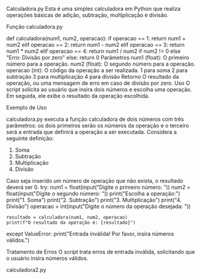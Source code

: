 Calculadora.py
Esta é uma simples calculadora em Python que realiza operações básicas de adição, subtração, multiplicação e divisão.

Função calculadora.py

def calculadora(num1, num2, operacao):
    if operacao == 1:
        return num1 + num2
    elif operacao == 2:
        return num1 - num2
    elif operacao == 3:
        return num1 * num2
    elif operacao == 4:
        return num1 / num2 if num2 != 0 else "Erro: Divisão por zero"
    else:
        return 0
Parâmetros
num1 (float): O primeiro número para a operação.
num2 (float): O segundo número para a operação.
operacao (int): O código da operação a ser realizada.
1 para soma
2 para subtração
3 para multiplicação
4 para divisão
Retorno
O resultado da operação, ou uma mensagem de erro em caso de divisão por zero.
Uso
O script solicita ao usuário que insira dois números e escolha uma operação. Em seguida, ele exibe o resultado da operação escolhida.

Exemplo de Uso



calculadora.py executa a função calculadora de dois números com três parâmetros: os dois primeiros serão os números da operação e o terceiro será a entrada que definirá a operação a ser executada. Considera a seguinte definição:
1. Soma
2. Subtração
3. Multiplicação
4. Divisão

Caso seja inserido um número de operação que não exista, o resultado deverá ser 0.
try:
    num1 = float(input("Digite o primeiro número: "))
    num2 = float(input("Digite o segundo número: "))
    print("Escolha a operação:")
    print("1. Soma")
    print("2. Subtração")
    print("3. Multiplicação")
    print("4. Divisão")
    operacao = int(input("Digite o número da operação desejada: "))

    resultado = calculadora(num1, num2, operacao)
    print(f"O resultado da operação é: {resultado}")

except ValueError:
    print("Entrada inválida! Por favor, insira números válidos.")

Tratamento de Erros
O script trata erros de entrada inválida, solicitando que o usuário insira números válidos.



calculadora2.py  

